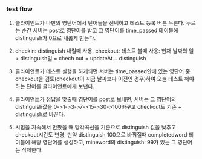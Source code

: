 ### test flow

1. 클라이언트가 나만의 영단어에서 단어들을 선택하고 테스트 등록 버튼 누른다.
   누르는 순간 서버는 post로 영단어를 받고 그 영단어를 time_passed 테이블에 distinguish가 0으로 새롭게 만든다.

2. checkin: distinguish 내릴때 사용,
   checkout: 테스트 볼때 사용: 현재 날짜의 일 + distinguish일 = chech out = updateAt + distinguish

3. 클라이언트가 테스트 실행을 하게되면 서버는 time_passed안에 있는 영단어 중 checkout을 검토(checkout이 지금 날짜보다 이전인 경우)하여 오늘 테스트 해야 하는 단어를 클라이언트에게 보낸다.

4. 클라이언트가 정답을 맞출때 영단어를 post로 보내면, 서버는 그 영단어의 distinguish값을 0->1->3->7->15->30->100바꾸고 checkout도 기존 + distinguish로 바꾼다.

5. 시험을 지속해서 안봤을 때 망각곡선을 기준으로 distinguish 값을 낮추고 checkout시간도 변경,
   만약 distinguish 100으로 바꿔질때 completedword 테이블에 해당 영단어를 생성하고, mineword의 distinguish: 99가 있는 그 영단어는 삭제한다.
